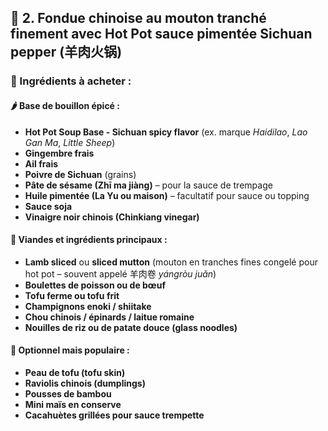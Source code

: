 ## 🍲 2. **Fondue chinoise au mouton tranché finement avec Hot Pot sauce pimentée Sichuan pepper (羊肉火锅)**

### 🛒 Ingrédients à acheter :

#### 🌶 Base de bouillon épicé :

- **Hot Pot Soup Base - Sichuan spicy flavor** (ex. marque *Haidilao*, *Lao Gan Ma*, *Little Sheep*)
- **Gingembre frais**
- **Ail frais**
- **Poivre de Sichuan** (grains)
- **Pâte de sésame (Zhī ma jiàng)** – pour la sauce de trempage
- **Huile pimentée (La Yu ou maison)** – facultatif pour sauce ou topping
- **Sauce soja**
- **Vinaigre noir chinois (Chinkiang vinegar)**

#### 🥩 Viandes et ingrédients principaux :

- **Lamb sliced** ou **sliced mutton** (mouton en tranches fines congelé pour hot pot – souvent appelé 羊肉卷 *yángròu juǎn*)
- **Boulettes de poisson ou de bœuf**
- **Tofu ferme ou tofu frit**
- **Champignons enoki / shiitake**
- **Chou chinois / épinards / laitue romaine**
- **Nouilles de riz ou de patate douce (glass noodles)**

#### 🍜 Optionnel mais populaire :

- **Peau de tofu (tofu skin)**
- **Raviolis chinois (dumplings)**
- **Pousses de bambou**
- **Mini maïs en conserve**
- **Cacahuètes grillées pour sauce trempette**